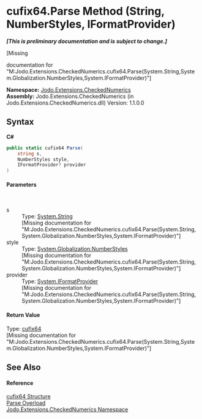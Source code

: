 # cufix64.Parse Method (String, NumberStyles, IFormatProvider)
 _**\[This is preliminary documentation and is subject to change.\]**_

\[Missing <summary> documentation for "M:Jodo.Extensions.CheckedNumerics.cufix64.Parse(System.String,System.Globalization.NumberStyles,System.IFormatProvider)"\]

**Namespace:**&nbsp;<a href="N_Jodo_Extensions_CheckedNumerics">Jodo.Extensions.CheckedNumerics</a><br />**Assembly:**&nbsp;Jodo.Extensions.CheckedNumerics (in Jodo.Extensions.CheckedNumerics.dll) Version: 1.1.0.0

## Syntax

**C#**<br />
``` C#
public static cufix64 Parse(
	string s,
	NumberStyles style,
	IFormatProvider? provider
)
```


#### Parameters
&nbsp;<dl><dt>s</dt><dd>Type: <a href="https://docs.microsoft.com/dotnet/api/system.string" target="_blank" rel="noopener noreferrer">System.String</a><br />\[Missing <param name="s"/> documentation for "M:Jodo.Extensions.CheckedNumerics.cufix64.Parse(System.String,System.Globalization.NumberStyles,System.IFormatProvider)"\]</dd><dt>style</dt><dd>Type: <a href="https://docs.microsoft.com/dotnet/api/system.globalization.numberstyles" target="_blank" rel="noopener noreferrer">System.Globalization.NumberStyles</a><br />\[Missing <param name="style"/> documentation for "M:Jodo.Extensions.CheckedNumerics.cufix64.Parse(System.String,System.Globalization.NumberStyles,System.IFormatProvider)"\]</dd><dt>provider</dt><dd>Type: <a href="https://docs.microsoft.com/dotnet/api/system.iformatprovider" target="_blank" rel="noopener noreferrer">System.IFormatProvider</a><br />\[Missing <param name="provider"/> documentation for "M:Jodo.Extensions.CheckedNumerics.cufix64.Parse(System.String,System.Globalization.NumberStyles,System.IFormatProvider)"\]</dd></dl>

#### Return Value
Type: <a href="T_Jodo_Extensions_CheckedNumerics_cufix64">cufix64</a><br />\[Missing <returns> documentation for "M:Jodo.Extensions.CheckedNumerics.cufix64.Parse(System.String,System.Globalization.NumberStyles,System.IFormatProvider)"\]

## See Also


#### Reference
<a href="T_Jodo_Extensions_CheckedNumerics_cufix64">cufix64 Structure</a><br /><a href="Overload_Jodo_Extensions_CheckedNumerics_cufix64_Parse">Parse Overload</a><br /><a href="N_Jodo_Extensions_CheckedNumerics">Jodo.Extensions.CheckedNumerics Namespace</a><br />